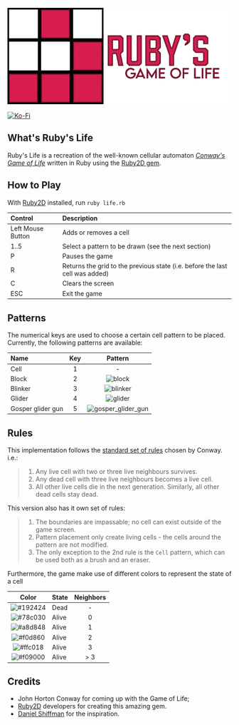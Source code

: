 ![ruby_life_logo](assets/logo.png)

[![Ko-Fi](https://img.shields.io/static/v1?message=Buy%20me%20a%20coffee&logo=kofi&labelColor=ff5e5b&color=434B57&logoColor=white&label=%20)](https://ko-fi.com/ualacecafe)

## What's Ruby's Life

Ruby's Life is a recreation of the well-known cellular automaton [_Conway's Game of Life_](https://en.wikipedia.org/wiki/Conway%27s_Game_of_Life) written in Ruby using the [Ruby2D gem](https://github.com/ruby2d/ruby2d).

## How to Play

With [Ruby2D](https://github.com/ruby2d/ruby2d) installed, run `ruby life.rb`

| Control           | Description                                                                  |
|:------------------|:-----------------------------------------------------------------------------|
| Left Mouse Button | Adds or removes a cell                                                       |
| 1..5              | Select a pattern to be drawn (see the next section)                                |
| P                 | Pauses the game                                                              |
| R                 | Returns the grid to the previous state (i.e. before the last cell was added) |
| C                 | Clears the screen                                                            |                                                            
| ESC               | Exit the game                                                                |

## Patterns

The numerical keys are used to choose a certain cell pattern to be placed. Currently, the following patterns are available:

| Name               | Key |                                                                      Pattern                                                                       |
|:-------------------|:---:|:--------------------------------------------------------------------------------------------------------------------------------------------------:|
| Cell               |  1  |                                                                         -                                                                          |
| Block              |  2  | ![block](https://upload.wikimedia.org/wikipedia/commons/thumb/9/96/Game_of_life_block_with_border.svg/99px-Game_of_life_block_with_border.svg.png) |
| Blinker            |  3  |                              ![blinker](https://upload.wikimedia.org/wikipedia/commons/9/95/Game_of_life_blinker.gif)                              |  
| Glider             |  4  |                          ![glider](https://upload.wikimedia.org/wikipedia/commons/f/f2/Game_of_life_animated_glider.gif)                           |
| Gosper glider gun  |  5  | ![gosper_glider_gun](https://upload.wikimedia.org/wikipedia/commons/thumb/e/e0/Game_of_life_glider_gun.svg/610px-Game_of_life_glider_gun.svg.png)  |

## Rules

This implementation follows the [standard set of rules](https://en.wikipedia.org/wiki/Conway's_Game_of_Life#Rules) chosen by Conway.
i.e.:

> 1. Any live cell with two or three live neighbours survives. 
> 2. Any dead cell with three live neighbours becomes a live cell.
> 3. All other live cells die in the next generation. Similarly, all other dead cells stay dead.

This version also has it own set of rules:

> 1. The boundaries are impassable; no cell can exist outside of the game screen.
> 2. Pattern placement only create living cells - the cells around the pattern are not modified.
> 3. The only exception to the 2nd rule is the `Cell` pattern, which can be used both as a brush and an eraser.

Furthermore, the game make use of different colors to represent the state of a cell

| Color                                                        | State | Neighbors |
|:------------------------------------------------------------:|:------|:---------:|
| ![#192424](https://via.placeholder.com/15/192424/192424.png) | Dead  | -         |
| ![#78c030](https://via.placeholder.com/15/78c030/78c030.png) | Alive | 0         |
| ![#a8d848](https://via.placeholder.com/15/a8d848/a8d848.png) | Alive | 1         |
| ![#f0d860](https://via.placeholder.com/15/f0d860/f0d860.png) | Alive | 2         |
| ![#ffc018](https://via.placeholder.com/15/ffc018/ffc018.png) | Alive | 3         |
| ![#f09000](https://via.placeholder.com/15/f09000/f09000.png) | Alive | > 3       |

## Credits

* John Horton Conway for coming up with the Game of Life;
* [Ruby2D](https://github.com/ruby2d/ruby2d) developers for creating this amazing gem.
* [Daniel Shiffman](https://www.youtube.com/channel/UCvjgXvBlbQiydffZU7m1_aw) for the inspiration.